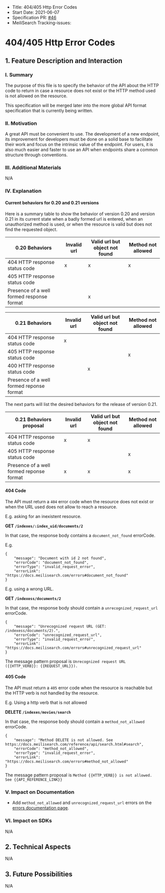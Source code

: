 - Title: 404/405 Http Error Codes
- Start Date: 2021-06-07
- Specification PR: [#46](https://github.com/meilisearch/specifications/pulls/46)
- MeiliSearch Tracking-issues:


# 404/405 Http Error Codes

## 1. Feature Description and Interaction

### I. Summary

The purpose of this file is to specify the behavior of the API about the HTTP code to return in case a resource does not exist or the HTTP method used is not allowed on the resource.

This specification will be merged later into the more global API format specification that is currently being written.

### II. Motivation

A great API must be convenient to use. The development of a new endpoint, its improvement for developers must be done on a solid base to facilitate their work and focus on the intrinsic value of the endpoint. For users, it is also much easier and faster to use an API when endpoints share a common structure through conventions.

### III. Additional Materials
N/A

### IV. Explanation

#### Current behaviors for 0.20 and 0.21 versions

Here is a summary table to show the behavior of version 0.20 and version 0.21 in its current state when a badly formed url is entered, when an unauthorized method is used, or when the resource is valid but does not find the requested object.

| 0.20 Behaviors                                      | Invalid url    | Valid url but object not found          | Method not allowed |
|-----------------------------------------------------|----------------|-----------------------------------------|--------------------|
| 404 HTTP response status code                       |       x        |                    x                    |         x          |
| 405 HTTP response status code                       |                |                                         |                    |
| Presence of a well formed response format           |                |                    x                    |                    |

| 0.21 Behaviors                                      | Invalid url    | Valid url but object not found          | Method not allowed |
|-----------------------------------------------------|----------------|-----------------------------------------|--------------------|
| 404 HTTP response status code                       |       x        |                                         |                    |
| 405 HTTP response status code                       |                |                                         |          x         |
| 400 HTTP response status code                       |                |                    x                    |                    |
| Presence of a well formed reponse format            |                |                                         |                    |

The next parts will list the desired behaviors for the release of version 0.21.

| 0.21 Behaviors proposal                             | Invalid url    | Valid url but object not found          | Method not allowed |
|-----------------------------------------------------|----------------|-----------------------------------------|--------------------|
| 404 HTTP response status code                       |       x        |                     x                   |                    |
| 405 HTTP response status code                       |                |                                         |          x         |
| Presence of a well formed reponse format            |       x        |                     x                   |          x         |

#### 404 Code

The API must return a `404` error code when the resource does not exist or when the URL used does not allow to reach a resource.

E.g. asking for an inexistent resource.

**GET `/indexes/:index_uid/documents/2`**

In that case, the response body contains a `document_not_found` errorCode.

E.g.

```
{
    "message": "Document with id 2 not found",
    "errorCode": "document_not_found",
    "errorType": "invalid_request_error",
    "errorLink": "https://docs.meilisearch.com/errors#document_not_found"
}
```

E.g. using a wrong URL.

**GET `/indexess/documents/2`**

In that case, the response body should contain a `unrecognized_request_url` errorCode.

```
{
    "message": "Unrecognized request URL (GET: /indexess/documents/2).",
    "errorCode": "unrecognized_request_url",
    "errorType": "invalid_request_error",
    "errorLink": "https://docs.meilisearch.com/errors#unrecognized_request_url"
}
```

The message pattern proposal is `Unrecognized request URL ({{HTTP_VERB}}: {{REQUEST_URL}}).`

#### 405 Code

The API must return a `405` error code when the resource is reachable but the HTTP verb is not handled by the resource.

E.g. Using a http verb that is not allowed

**DELETE `/indexes/movies/search`**

In that case, the response body should contain a `method_not_allowed` errorCode.

```
{
    "message": "Method DELETE is not allowed. See https://docs.meilisearch.com/reference/api/search.html#search",
    "errorCode": "method_not_allowed",
    "errorType": "invalid_request_error",
    "errorLink": "https://docs.meilisearch.com/errors#method_not_allowed"
}
```

The message pattern proposal is `Method {{HTTP_VERB}} is not allowed. See {{API_REFERENCE_LINK}}`

### V. Impact on Documentation

- Add `method_not_allowed` and `unrecognized_request_url` errors on the [errors documentation page](https://docs.meilisearch.com/errors/).

### VI. Impact on SDKs
N/A

## 2. Technical Aspects
N/A

## 3. Future Possibilities
N/A
